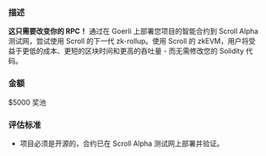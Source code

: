 
### 描述

**这只需要改变你的 RPC！** 通过在 Goerli 上部署您项目的智能合约到 Scroll Alpha 测试网，尝试使用 Scroll 的下一代 zk-rollup。使用 Scroll 的 zkEVM，用户将受益于更低的成本、更短的区块时间和更高的吞吐量 - 而无需修改您的 Solidity 代码。

### 金额

$5000 奖池

### 评估标准

-   项目必须是开源的，合约已在 Scroll Alpha 测试网上部署并验证。